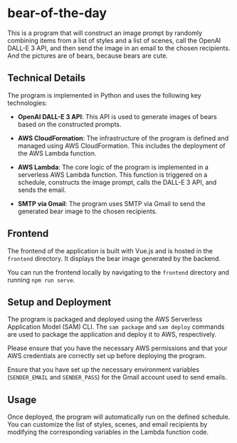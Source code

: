 # bear-of-the-day
This is a program that will construct an image prompt by randomly combining items from a list of styles and a list of scenes, call the OpenAI DALL-E 3 API, and then send the image in an email to the chosen recipients.
And the pictures are of bears, because bears are cute.

## Technical Details

The program is implemented in Python and uses the following key technologies:

- **OpenAI DALL-E 3 API**: This API is used to generate images of bears based on the constructed prompts.

- **AWS CloudFormation**: The infrastructure of the program is defined and managed using AWS CloudFormation. This includes the deployment of the AWS Lambda function.

- **AWS Lambda**: The core logic of the program is implemented in a serverless AWS Lambda function. This function is triggered on a schedule, constructs the image prompt, calls the DALL-E 3 API, and sends the email.

- **SMTP via Gmail**: The program uses SMTP via Gmail to send the generated bear image to the chosen recipients.

## Frontend
The frontend of the application is built with Vue.js and is hosted in the `frontend` directory. It displays the bear image generated by the backend.

You can run the frontend locally by navigating to the `frontend` directory and running `npm run serve`.


## Setup and Deployment

The program is packaged and deployed using the AWS Serverless Application Model (SAM) CLI. The `sam package` and `sam deploy` commands are used to package the application and deploy it to AWS, respectively.

Please ensure that you have the necessary AWS permissions and that your AWS credentials are correctly set up before deploying the program.

Ensure that you have set up the necessary environment variables (`SENDER_EMAIL` and `SENDER_PASS`) for the Gmail account used to send emails.

## Usage

Once deployed, the program will automatically run on the defined schedule. You can customize the list of styles, scenes, and email recipients by modifying the corresponding variables in the Lambda function code.
